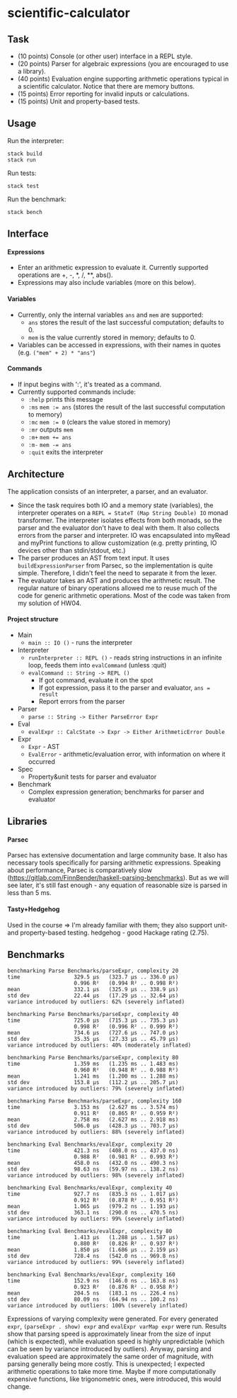 # scientific-calculator


## Task

- (10 points) Console (or other user) interface in a REPL style.
- (20 points) Parser for algebraic expressions (you are encouraged to use a library).
- (40 points) Evaluation engine supporting arithmetic operations typical in a scientific calculator. Notice that there are memory buttons.
- (15 points) Error reporting for invalid inputs or calculations.
- (15 points) Unit and property-based tests.

## Usage

Run the interpreter:
```shell
stack build
stack run
```
Run tests:
```shell
stack test
```
Run the benchmark:
```shell
stack bench
```

## Interface

#### Expressions
- Enter an arithmetic expression to evaluate it. Currently supported operations are +, -, \*, /, \*\*, abs().
- Expressions may also include variables (more on this below).

#### Variables
- Currently, only the internal variables `ans` and `mem` are supported:
    - `ans` stores the result of the last successful computation; defaults to 0.
    - `mem` is the value currently stored in memory; defaults to 0.
- Variables can be accessed in expressions, with their names in quotes (e.g. `("mem" + 2) * "ans"`)

#### Commands
- If input begins with ':', it's treated as a command.
- Currently supported commands include:
    - `:help`   prints this message
    - `:ms`     `mem := ans` (stores the result of the last successful computation to memory)
    - `:mc`     `mem := 0` (clears the value stored in memory)
    - `:mr`     outputs `mem`
    - `:m+`     `mem += ans`
    - `:m-`     `mem -= ans`
    - `:quit`   exits the interpreter

## Architecture

The application consists of an interpreter, a parser, and an evaluator.
- Since the task requires both IO and a memory state (variables), the interpreter operates on a `REPL = StateT (Map String Double) IO` monad transformer. The interpreter isolates effects from both monads, so the parser and the evaluator don't have to deal with them. It also collects errors from the parser and interpreter. IO was encapsulated into myRead and myPrint functions to allow customization (e.g. pretty printing, IO devices other than stdin/stdout, etc.)
- The parser produces an AST from text input. It uses `buildExpressionParser` from Parsec, so the implementation is quite simple. Therefore, I didn't feel the need to separate it from the lexer.
- The evaluator takes an AST and produces the arithmetic result. The regular nature of binary operations allowed me to reuse much of the code for generic arithmetic operations. Most of the code was taken from my solution of HW04.

#### Project structure
- Main
    - `main :: IO ()` - runs the interpreter
- Interpreter
    - `runInterpreter :: REPL ()` - reads string instructions in an infinite loop, feeds them into `evalCommand` (unless :quit)
    - `evalCommand :: String -> REPL ()`
        - If got command, evaluate it on the spot
        - If got expression, pass it to the parser and evaluator, `ans = result`
        - Report errors from the parser
- Parser
    - `parse :: String -> Either ParseError Expr`
- Eval
    - `evalExpr :: CalcState -> Expr -> Either ArithmeticError Double`
- Expr
    - `Expr` - AST
    - `EvalError` - arithmetic/evaluation error, with information on where it occurred
- Spec
    - Property&unit tests for parser and evaluator
- Benchmark
    - Complex expression generation; benchmarks for parser and evaluator

## Libraries

#### Parsec
Parsec has extensive documentation and large community base. It also has necessary tools specifically for parsing arithmetic expressions.
Speaking about performance, Parsec is comparatively slow (https://gitlab.com/FinnBender/haskell-parsing-benchmarks).
But as we will see later, it's still fast enough - any equation of reasonable size is parsed in less than 5 ms.

#### Tasty+Hedgehog
Used in the course => I'm already familiar with them; they also support unit- and property-based testing.
hedgehog - good Hackage rating (2.75).

## Benchmarks

```shell
benchmarking Parse Benchmarks/parseExpr, complexity 20
time                 329.5 μs   (323.7 μs .. 336.0 μs)
                     0.996 R²   (0.994 R² .. 0.998 R²)
mean                 332.1 μs   (325.9 μs .. 338.9 μs)
std dev              22.44 μs   (17.29 μs .. 32.64 μs)
variance introduced by outliers: 62% (severely inflated)
                                   
benchmarking Parse Benchmarks/parseExpr, complexity 40
time                 725.0 μs   (715.3 μs .. 735.3 μs)
                     0.998 R²   (0.996 R² .. 0.999 R²)
mean                 734.6 μs   (727.6 μs .. 747.0 μs)
std dev              35.35 μs   (27.33 μs .. 45.79 μs)
variance introduced by outliers: 40% (moderately inflated)
                                   
benchmarking Parse Benchmarks/parseExpr, complexity 80
time                 1.359 ms   (1.235 ms .. 1.483 ms)
                     0.960 R²   (0.948 R² .. 0.988 R²)
mean                 1.241 ms   (1.200 ms .. 1.288 ms)
std dev              153.8 μs   (112.2 μs .. 205.7 μs)
variance introduced by outliers: 79% (severely inflated)
                                   
benchmarking Parse Benchmarks/parseExpr, complexity 160
time                 3.153 ms   (2.627 ms .. 3.574 ms)
                     0.911 R²   (0.865 R² .. 0.959 R²)
mean                 2.758 ms   (2.627 ms .. 2.918 ms)
std dev              506.0 μs   (428.3 μs .. 703.7 μs)
variance introduced by outliers: 88% (severely inflated)
                                   
benchmarking Eval Benchmarks/evalExpr, complexity 20
time                 421.3 ns   (408.0 ns .. 437.0 ns)
                     0.988 R²   (0.981 R² .. 0.993 R²)
mean                 458.0 ns   (432.0 ns .. 490.3 ns)
std dev              98.63 ns   (59.97 ns .. 138.2 ns)
variance introduced by outliers: 98% (severely inflated)
                                   
benchmarking Eval Benchmarks/evalExpr, complexity 40
time                 927.7 ns   (835.3 ns .. 1.017 μs)
                     0.912 R²   (0.878 R² .. 0.951 R²)
mean                 1.065 μs   (979.2 ns .. 1.193 μs)
std dev              363.1 ns   (290.0 ns .. 470.5 ns)
variance introduced by outliers: 99% (severely inflated)
                                   
benchmarking Eval Benchmarks/evalExpr, complexity 80
time                 1.413 μs   (1.288 μs .. 1.587 μs)
                     0.880 R²   (0.826 R² .. 0.937 R²)
mean                 1.850 μs   (1.686 μs .. 2.159 μs)
std dev              728.4 ns   (542.0 ns .. 969.8 ns)
variance introduced by outliers: 99% (severely inflated)
                                   
benchmarking Eval Benchmarks/evalExpr, complexity 160
time                 152.9 ns   (146.0 ns .. 163.8 ns)
                     0.923 R²   (0.876 R² .. 0.958 R²)
mean                 204.5 ns   (183.1 ns .. 226.4 ns)
std dev              80.09 ns   (64.94 ns .. 100.2 ns)
variance introduced by outliers: 100% (severely inflated)
```
Expressions of varying complexity were generated. For every generated `expr`, `(parseExpr . show) expr` and `evalExpr varMap expr` were run.
Results show that parsing speed is approximately linear from the size of input (which is expected), while evaluation speed is highly unpredictable (which can be seen by variance introduced by outliers).
Anyway, parsing and evaluation speed are approximately the same order of magnitude, with parsing generally being more costly.
This is unexpected; I expected arithmetic operations to take more time. Maybe if more computationally expensive functions, like trigonometric ones, were introduced, this would change.
